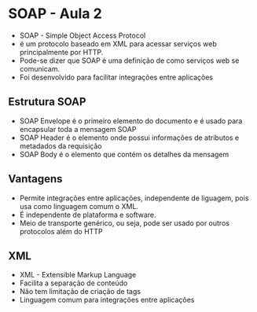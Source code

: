 # SOAP - Aula 2

* SOAP - Simple Object Access Protocol
* é um protocolo baseado em XML para acessar serviços web principalmente por HTTP. 
* Pode-se dizer que SOAP é uma definição de como serviços web se comunicam.
* Foi desenvolvido para facilitar integrações entre aplicações

## Estrutura SOAP

* SOAP Envelope é o primeiro elemento do documento e é usado para encapsular toda a mensagem SOAP
* SOAP Header é o elemento onde possui informações de atributos e metadados da requisição
* SOAP Body é o elemento que contém os detalhes da mensagem

## Vantagens

* Permite integrações entre aplicações, independente de liguagem, pois usa como linguagem comum o XML.
* É independente de plataforma e software.
* Meio de transporte genérico, ou seja, pode ser usado por outros protocolos além do HTTP

## XML

* XML - Extensible Markup Language
* Facilita a separação de conteúdo
* Não tem limitação de criação de tags
* Linguagem comum para integrações entre aplicações


